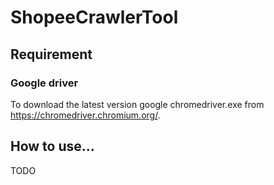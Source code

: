 # ShopeeCrawlerTool

## Requirement
### Google driver
To download the latest version google chromedriver.exe from https://chromedriver.chromium.org/.

## How to use...
TODO